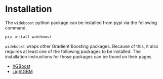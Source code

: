 Installation
============

The `wideboost` python package can be installed from pypi via the following command.
```python
pip install wideboost
```

`wideboost` wraps other Gradient Boosting packages. Because of this, it also requires at least one of the following packages to be installed. The installation instructions for those packages can be found on their pages.

* [XGBoost](https://xgboost.readthedocs.io/)
* [LightGBM](https://lightgbm.readthedocs.io/)
